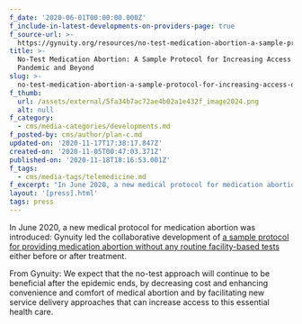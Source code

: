 ```yaml
---
f_date: '2020-06-01T00:00:00.000Z'
f_include-in-latest-developments-on-providers-page: true
f_source-url: >-
  https://gynuity.org/resources/no-test-medication-abortion-a-sample-protocol-for-increasing-access-during-a-pandemic-and-beyond
title: >-
  No-Test Medication Abortion: A Sample Protocol for Increasing Access During a
  Pandemic and Beyond
slug: >-
  no-test-medication-abortion-a-sample-protocol-for-increasing-access-during-a-pandemic-and-beyond
f_thumb:
  url: /assets/external/5fa34b7ac72ae4b02a1e432f_image2024.png
  alt: null
f_category:
  - cms/media-categories/developments.md
f_posted-by: cms/author/plan-c.md
updated-on: '2020-11-17T17:38:17.847Z'
created-on: '2020-11-05T00:47:03.371Z'
published-on: '2020-11-18T18:16:53.001Z'
f_tags:
  - cms/media-tags/telemedicine.md
f_excerpt: "In June 2020, a new medical protocol for medication abortion was introduced:\_Gynuity led the collaborative development of a sample protocol for providing medication abortion without any routine facility-based tests either before or after treatment.From Gynuity:\_We expect that the no-test approach will continue to be beneficial after the epidemic ends, by decreasing cost and enhancing convenience and comfort of medical abortion and by facilitating new service delivery approaches that can increase access to this essential health care."
layout: '[press].html'
tags: press
---
```


In June 2020, a new medical protocol for medication abortion was introduced: Gynuity led the collaborative development of [a sample protocol for providing medication abortion without any routine facility-based tests](https://gynuity.org/resources/no-test-medication-abortion-a-sample-protocol-for-increasing-access-during-a-pandemic-and-beyond) either before or after treatment.

From Gynuity: We expect that the no-test approach will continue to be beneficial after the epidemic ends, by decreasing cost and enhancing convenience and comfort of medical abortion and by facilitating new service delivery approaches that can increase access to this essential health care.
